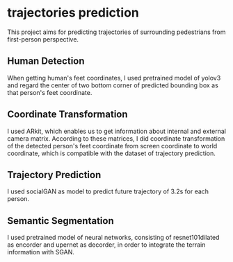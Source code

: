# trajectories prediction

This project aims for predicting trajectories of surrounding pedestrians from first-person perspective.

## Human Detection
When getting human's feet coordinates, I used pretrained model of yolov3 and regard the center of two bottom corner of predicted bounding box as that person's feet coordinate.

## Coordinate Transformation
I used ARkit, which enables us to get information about internal and external camera matrix. According to these matrices, I did coordinate transformation of the detected person's feet coordinate from screen coordinate to world coordinate, which is compatible with the dataset of trajectory prediction.

## Trajectory Prediction
I used socialGAN as model to predict future trajectory of 3.2s for each person.

## Semantic Segmentation
I used pretrained model of neural networks, consisting of resnet101dilated as encorder and upernet as decorder, in order to integrate the terrain information with SGAN.